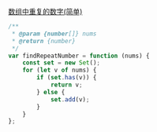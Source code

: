 [数组中重复的数字(简单)](https://leetcode-cn.com/problems/shu-zu-zhong-zhong-fu-de-shu-zi-lcof/)

```js
/**
 * @param {number[]} nums
 * @return {number}
 */
var findRepeatNumber = function (nums) {
	const set = new Set();
	for (let v of nums) {
		if (set.has(v)) {
			return v;
		} else {
			set.add(v);
		}
	}
};

```